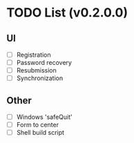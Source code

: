 # TODO List (v0.2.0.0)

## UI
- [ ] Registration
- [ ] Password recovery
- [ ] Resubmission
- [ ] Synchronization

## Other
- [ ] Windows 'safeQuit'
- [ ] Form to center
- [ ] Shell build script
